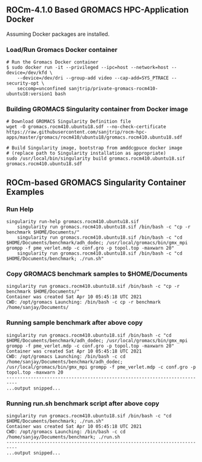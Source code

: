 ## ROCm-4.1.0 Based GROMACS HPC-Application Docker

Assuming Docker packages are installed.

### Load/Run Gromacs Docker container

```
# Run the Gromacs Docker container 
$ sudo docker run -it --privileged --ipc=host --network=host --device=/dev/kfd \
	--device=/dev/dri --group-add video --cap-add=SYS_PTRACE --security-opt \
	seccomp=unconfined sanjtrip/private-gromacs-rocm410-ubuntu18:version1 bash

```

### Building GROMACS Singularity container from Docker image

```
# Download GROMACS Singularity Definition file
wget -O gromacs.rocm410.ubuntu18.sdf --no-check-certificate https://raw.githubusercontent.com/sanjtrip/rocm-hpc-apps/master/gromacs/rocm410/ubuntu18/gromacs.rocm410.ubuntu18.sdf

# Build Singularity image, bootstrap from amddcgpuce docker image
# (replace path to Singularity installation as appropriate)
sudo /usr/local/bin/singularity build gromacs.rocm410.ubuntu18.sif gromacs.rocm410.ubuntu18.sdf
```

## ROCm-based GROMACS Singularity Container Examples
### Run Help

```
singularity run-help gromacs.rocm410.ubuntu18.sif
    singularity run gromacs.rocm410.ubuntu18.sif /bin/bash -c "cp -r benchmark $HOME/Documents/"
    singularity run gromacs.rocm410.ubuntu18.sif /bin/bash -c "cd $HOME/Documents/benchmark/adh_dodec; /usr/local/gromacs/bin/gmx_mpi grompp -f pme_verlet.mdp -c conf.gro -p topol.top -maxwarn 20"
    singularity run gromacs.rocm410.ubuntu18.sif /bin/bash -c "cd $HOME/Documents/benchmark; ./run.sh"
```

### Copy GROMACS benchmark samples to $HOME/Documents

```
singularity run gromacs.rocm410.ubuntu18.sif /bin/bash -c "cp -r benchmark $HOME/Documents/"
Container was created Sat Apr 10 05:45:18 UTC 2021
CWD: /opt/gromacs Launching: /bin/bash -c cp -r benchmark /home/sanjay/Documents/
```

### Running sample benchmark after above copy

```
singularity run gromacs.rocm410.ubuntu18.sif /bin/bash -c "cd $HOME/Documents/benchmark/adh_dodec; /usr/local/gromacs/bin/gmx_mpi grompp -f pme_verlet.mdp -c conf.gro -p topol.top -maxwarn 20"
Container was created Sat Apr 10 05:45:18 UTC 2021
CWD: /opt/gromacs Launching: /bin/bash -c cd /home/sanjay/Documents/benchmark/adh_dodec; /usr/local/gromacs/bin/gmx_mpi grompp -f pme_verlet.mdp -c conf.gro -p topol.top -maxwarn 20
--------------------------------------------------------------------------
...output snipped...
```

### Running run.sh benchmark script after above copy

```
singularity run gromacs.rocm410.ubuntu18.sif /bin/bash -c "cd $HOME/Documents/benchmark; ./run.sh"
Container was created Sat Apr 10 05:45:18 UTC 2021
CWD: /opt/gromacs Launching: /bin/bash -c cd /home/sanjay/Documents/benchmark; ./run.sh
--------------------------------------------------------------------------
...output snipped...
```
